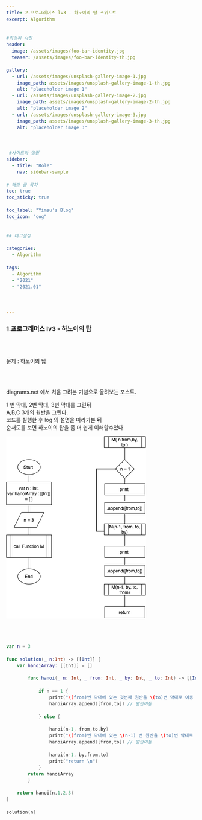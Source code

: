 ```yaml
---
title: 2.프로그래머스 lv3 - 하노이의 탑 스위프트
excerpt: Algorithm


#최상위 사진
header:
  image: /assets/images/foo-bar-identity.jpg
  teaser: /assets/images/foo-bar-identity-th.jpg

gallery:
  - url: /assets/images/unsplash-gallery-image-1.jpg
    image_path: assets/images/unsplash-gallery-image-1-th.jpg
    alt: "placeholder image 1"
  - url: /assets/images/unsplash-gallery-image-2.jpg
    image_path: assets/images/unsplash-gallery-image-2-th.jpg
    alt: "placeholder image 2"
  - url: /assets/images/unsplash-gallery-image-3.jpg
    image_path: assets/images/unsplash-gallery-image-3-th.jpg
    alt: "placeholder image 3"
    


 #사이드바 설정 
sidebar:
  - title: "Role"
    nav: sidebar-sample

# 해당 글 목차
toc: true
toc_sticky: true

toc_label: "Yimsu's Blog"
toc_icon: "cog"


## 테그설정

categories:
  - Algorithm

tags:
  - Algorithm
  - "2021"
  - "2021.01"



---
```


### 1.프로그래머스 lv3 - 하노이의 탑

<br/>
<br/>

문제 : 하노이의 탑

<br/>
<br/>

diagrams.net 에서 처음 그려본 기념으로 올려보는 포스트.
<br/>

1 번 막대, 2번 막대, 3번 막대를 그린뒤
<br/>
A,B,C 3개의 원반을 그린다.
<br/>
코드를 실행한 후 log 의 설명을 따라가본 뒤
<br/>
순서도를 보면 하노이의 탑을 좀 더 쉽게 이해할수있다 
<br/>

![image](/assets/images/computervision/tower.png)

<br/>



```swift

var n = 3

func solution(_ n:Int) -> [[Int]] {
    var hanoiArray: [[Int]] = []
    
        func hanoi(_ n: Int, _ from: Int, _ by: Int, _ to: Int) -> [[Int]] {
            
            if n == 1 {
                print("\(from)번 막대에 있는 첫번째 원반을 \(to)번 막대로 이동 ( 이 원판은 다음 이동될때 \(by)번 막대에 쌓인것 마킹)-1 실제이동 ")
                hanoiArray.append([from,to]) // 원반이동
                
            } else {
                
                hanoi(n-1, from,to,by)
                print("\(from)번 막대에 있는 \(n-1) 번 원반을 \(to)번 막대로 이동 ( 이 원판은 다음 이동될때 \(by)번 막대에 쌓인것 마킹)-2 실제이동 ")
                hanoiArray.append([from,to]) // 원반이동
            
                hanoi(n-1, by,from,to)
                print("return \n")
            }
        return hanoiArray
        }

    return hanoi(n,1,2,3)
}

solution(n)



```